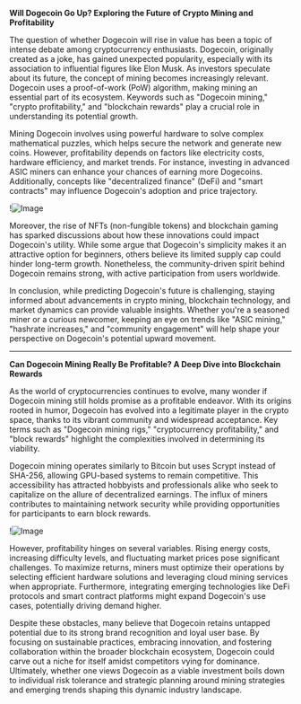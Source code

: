 **Will Dogecoin Go Up? Exploring the Future of Crypto Mining and Profitability**

The question of whether Dogecoin will rise in value has been a topic of intense debate among cryptocurrency enthusiasts. Dogecoin, originally created as a joke, has gained unexpected popularity, especially with its association to influential figures like Elon Musk. As investors speculate about its future, the concept of mining becomes increasingly relevant. Dogecoin uses a proof-of-work (PoW) algorithm, making mining an essential part of its ecosystem. Keywords such as "Dogecoin mining," "crypto profitability," and "blockchain rewards" play a crucial role in understanding its potential growth.

Mining Dogecoin involves using powerful hardware to solve complex mathematical puzzles, which helps secure the network and generate new coins. However, profitability depends on factors like electricity costs, hardware efficiency, and market trends. For instance, investing in advanced ASIC miners can enhance your chances of earning more Dogecoins. Additionally, concepts like "decentralized finance" (DeFi) and "smart contracts" may influence Dogecoin's adoption and price trajectory.

!![Image](https://github.com/user-attachments/assets/b6e7b7a2-655e-4d44-8baa-20c566a3cb65)

Moreover, the rise of NFTs (non-fungible tokens) and blockchain gaming has sparked discussions about how these innovations could impact Dogecoin's utility. While some argue that Dogecoin's simplicity makes it an attractive option for beginners, others believe its limited supply cap could hinder long-term growth. Nonetheless, the community-driven spirit behind Dogecoin remains strong, with active participation from users worldwide.

In conclusion, while predicting Dogecoin's future is challenging, staying informed about advancements in crypto mining, blockchain technology, and market dynamics can provide valuable insights. Whether you're a seasoned miner or a curious newcomer, keeping an eye on trends like "ASIC mining," "hashrate increases," and "community engagement" will help shape your perspective on Dogecoin's potential upward movement.

---

**Can Dogecoin Mining Really Be Profitable? A Deep Dive into Blockchain Rewards**

As the world of cryptocurrencies continues to evolve, many wonder if Dogecoin mining still holds promise as a profitable endeavor. With its origins rooted in humor, Dogecoin has evolved into a legitimate player in the crypto space, thanks to its vibrant community and widespread acceptance. Key terms such as "Dogecoin mining rigs," "cryptocurrency profitability," and "block rewards" highlight the complexities involved in determining its viability.

Dogecoin mining operates similarly to Bitcoin but uses Scrypt instead of SHA-256, allowing GPU-based systems to remain competitive. This accessibility has attracted hobbyists and professionals alike who seek to capitalize on the allure of decentralized earnings. The influx of miners contributes to maintaining network security while providing opportunities for participants to earn block rewards.

!![Image](https://github.com/user-attachments/assets/b6e7b7a2-655e-4d44-8baa-20c566a3cb65)

However, profitability hinges on several variables. Rising energy costs, increasing difficulty levels, and fluctuating market prices pose significant challenges. To maximize returns, miners must optimize their operations by selecting efficient hardware solutions and leveraging cloud mining services when appropriate. Furthermore, integrating emerging technologies like DeFi protocols and smart contract platforms might expand Dogecoin's use cases, potentially driving demand higher.

Despite these obstacles, many believe that Dogecoin retains untapped potential due to its strong brand recognition and loyal user base. By focusing on sustainable practices, embracing innovation, and fostering collaboration within the broader blockchain ecosystem, Dogecoin could carve out a niche for itself amidst competitors vying for dominance. Ultimately, whether one views Dogecoin as a viable investment boils down to individual risk tolerance and strategic planning around mining strategies and emerging trends shaping this dynamic industry landscape.